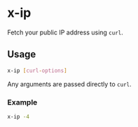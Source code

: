 # x-ip

Fetch your public IP address using `curl`.

## Usage

```bash
x-ip [curl-options]
```

Any arguments are passed directly to `curl`.

### Example

```bash
x-ip -4
```

<!-- vim: set ft=markdown spell spelllang=en_us cc=80 : -->
